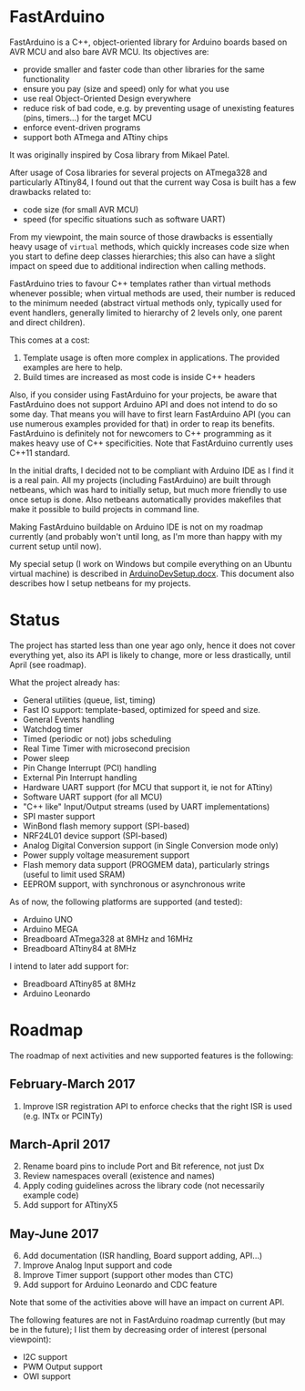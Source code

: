 FastArduino
===========

FastArduino is a C++, object-oriented library for Arduino boards based on AVR MCU and also bare AVR MCU. Its objectives are:

- provide smaller and faster code than other libraries for the same functionality
- ensure you pay (size and speed) only for what you use
- use real Object-Oriented Design everywhere
- reduce risk of bad code, e.g. by preventing usage of unexisting features (pins, timers...) for the target MCU
- enforce event-driven programs
- support both ATmega and ATtiny chips

It was originally inspired by Cosa library from Mikael Patel.

After usage of Cosa libraries for several projects on ATmega328 and particularly ATtiny84, I found out that the current way Cosa is built has a few drawbacks related to:

- code size (for small AVR MCU)
- speed (for specific situations such as software UART)

From my viewpoint, the main source of those drawbacks is essentially heavy usage of `virtual` methods, which quickly increases code size when you start to define deep classes hierarchies; this also can have a slight impact on speed due to additional indirection when calling methods.

FastArduino tries to favour C++ templates rather than virtual methods whenever possible; when virtual methods are used, their number is reduced to the minimum needed (abstract virtual methods only, typically used for event handlers, generally limited to hierarchy of 2 levels only, one parent and direct children).

This comes at a cost: 

1. Template usage is often more complex in applications. The provided examples are here to help.
2. Build times are increased as most code is inside C++ headers

Also, if you consider using FastArduino for your projects, be aware that FastArduino does not support Arduino API and does not intend to do so some day. That means you will have to first learn FastArduino API (you can use numerous examples provided for that) in order to reap its benefits. FastArduino is definitely not for newcomers to C++ programming as it makes heavy use of C++ specificities. Note that FastArduino currently uses C++11 standard.

In the initial drafts, I decided not to be compliant with Arduino IDE as I find it is a real pain. All my projects (including FastArduino) are built through netbeans, which was hard to initially setup, but much more friendly to use once setup is done. Also netbeans automatically provides makefiles that make it possible to build projects in command line.

Making FastArduino buildable on Arduino IDE is not on my roadmap currently (and probably won't until long, as I'm more than happy with my current setup until now).

My special setup (I work on Windows but compile everything on an Ubuntu virtual machine) is described in [ArduinoDevSetup.docx](ArduinoDevSetup.docx). This document also describes how I setup netbeans for my projects.

Status
======

The project has started less than one year ago only, hence it does not cover everything yet, also its API is likely to change, more or less drastically, until April (see roadmap).

What the project already has:

- General utilities (queue, list, timing)
- Fast IO support: template-based, optimized for speed and size.
- General Events handling
- Watchdog timer
- Timed (periodic or not) jobs scheduling
- Real Time Timer with microsecond precision
- Power sleep
- Pin Change Interrupt (PCI) handling
- External Pin Interrupt handling
- Hardware UART support (for MCU that support it, ie not for ATtiny)
- Software UART support (for all MCU)
- "C++ like" Input/Output streams (used by UART implementations)
- SPI master support
- WinBond flash memory support (SPI-based)
- NRF24L01 device support (SPI-based)
- Analog Digital Conversion support (in Single Conversion mode only)
- Power supply voltage measurement support
- Flash memory data support (PROGMEM data), particularly strings (useful to limit used SRAM)
- EEPROM support, with synchronous or asynchronous write

As of now, the following platforms are supported (and tested):

- Arduino UNO
- Arduino MEGA
- Breadboard ATmega328 at 8MHz and 16MHz
- Breadboard ATtiny84 at 8MHz

I intend to later add support for:

- Breadboard ATtiny85 at 8MHz
- Arduino Leonardo

Roadmap
=======

The roadmap of next activities and new supported features is the following:

February-March 2017
-------------------
1. Improve ISR registration API to enforce checks that the right ISR is used (e.g. INTx or PCINTy)

March-April 2017
----------------
2. Rename board pins to include Port and Bit reference, not just Dx
3. Review namespaces overall (existence and names)
4. Apply coding guidelines across the library code (not necessarily example code)
5. Add support for ATtinyX5

May-June 2017
-------------
6. Add documentation (ISR handling, Board support adding, API...)
7. Improve Analog Input support and code
8. Improve Timer support (support other modes than CTC)
9. Add support for Arduino Leonardo and CDC feature

Note that some of the activities above will have an impact on current API.

The following features are not in FastArduino roadmap currently (but may be in the future); I list them by decreasing order of interest (personal viewpoint):

- I2C support
- PWM Output support
- OWI support
